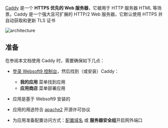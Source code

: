[Caddy](https://caddyserver.com/) 是一个 **HTTPS 优先的 Web 服务器**，它被用于 HTTP 服务器 HTML  等场景。Caddy 是一个强大且可扩展的 HTTP/2 Web 服务器，它默认使用 HTTPS 并自动获取和更新 TLS 证书


![architecture](https://libs.websoft9.com/Websoft9/DocsPicture/zh/caddy/caddy-arch-websoft9.svg)


## 准备

在参阅本文档使用 Caddy 时，需要确保如下几点：

- [登录 Websoft9 控制台](./login-console)，然后找到（或安装）Caddy：
  - **我的应用** 菜单找到应用 
  - **应用商店** 菜单部署应用

- 应用是基于 Websoft9 安装的


- 应用的用途符合 [apache2](https://opensource.org/licenses/Apache-2.0) 开源许可协议


- 为应用准备配置访问方式：[配置域名](./domain-set) 或 **服务器安全组**开启网外端口